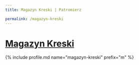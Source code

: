 ```yaml
---
title: Magazyn Kreski | Patromierz

permalink: /magazyn-kreski
---
```


# [Magazyn Kreski](https://patronite.pl/magazyn-kreski)

{% include profile.md name="magazyn-kreski" prefix="m" %}
